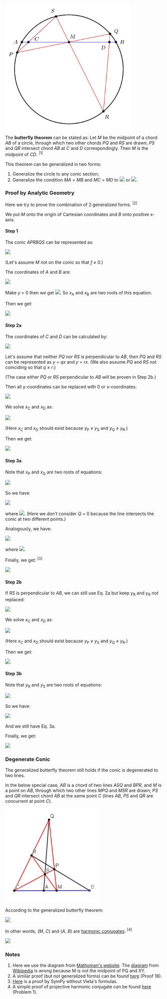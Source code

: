 <img src="diagrams/butterfly.png">

The **butterfly theorem** can be stated as: Let *M* be the midpoint of a chord *AB* of a circle, through which two other chords *PQ* and *RS* are drawn; *PS* and *QR* intersect chord *AB* at *C* and *D* correspondingly. Then *M* is the midpoint of *CD*. <sup>[1]</sup>

This theorem can be generalized in two forms:

1. Generalize the circle to any conic section;
2. Generalize the condition *MA* = *MB* and *MC* = *MD* to <img src="https://latex.codecogs.com/gif.latex?\frac{1}{MA}-\frac{1}{MB}=\frac{1}{MC}-\frac{1}{MD}"> or <img src="https://latex.codecogs.com/gif.latex?\frac{1}{\overrightarrow{MA}}+\frac{1}{\overrightarrow{MB}}=\frac{1}{\overrightarrow{MC}}+\frac{1}{\overrightarrow{MD}}">.

### Proof by Analytic Geometry

Here we try to prove the combination of 2 generalized forms. <sup>[2]</sup>

We put *M* onto the origin of Cartesian coordinates and *B* onto positive x-axis.

#### Step 1

The conic *APRBQS* can be represented as:

<img src="https://latex.codecogs.com/gif.latex?ax^2+bxy+cy^2+dx+ey+f=0">

(Let's assume *M* not on the conic so that *f* ≠ 0.)

The coordinates of *A* and *B* are:

<img src="https://latex.codecogs.com/gif.latex?\begin{cases}x_\text{A}=\overrightarrow{MA}\\y_\text{A}=0\\x_\text{B}=\overrightarrow{MB}\\y_\text{B}=0\end{cases}">

Make *y* = 0 then we get <img src="https://latex.codecogs.com/gif.latex?ax^2+dx+f=0">. So *x*<sub>A</sub> and *x*<sub>B</sub> are two roots of this equation.

Then we get:

<img src="https://latex.codecogs.com/gif.latex?\frac{1}{\overrightarrow{MA}}+\frac{1}{\overrightarrow{MB}}=\frac{1}{x_\text{A}}+\frac{1}{x_\text{B}}=\frac{x_\text{A}+x_\text{B}}{x_\text{A}x_\text{B}}=-\frac{d}f">

#### Step 2a

The coordinates of *C* and *D* can be calculated by:

<img src="https://latex.codecogs.com/gif.latex?\begin{cases}x_\text{C}y_\text{P}+x_\text{P}y_\text{S}+x_\text{S}y_\text{C}=x_\text{P}y_\text{C}+x_\text{S}y_\text{P}+x_\text{C}y_\text{S}\\x_\text{D}y_\text{Q}+x_\text{Q}y_\text{R}+x_\text{R}y_\text{D}=x_\text{Q}y_\text{D}+x_\text{R}y_\text{Q}+x_\text{D}y_\text{R}\end{cases}">

Let's assume that neither *PQ* nor *RS* is perpendicular to *AB*, then *PQ* and *RS* can be represented as *y* = *qx* and *y* = *rx*. (We also assume *PQ* and *RS* not coinciding so that *q* ≠ *r*.)

(The case either *PQ* or *RS* perpendicular to *AB* will be proven in Step 2b.)

Then all y-coordinates can be replaced with 0 or x-coordinates:

<img src="https://latex.codecogs.com/gif.latex?\begin{cases}y_\text{C}=0\\y_\text{D}=0\\y_\text{P}=qx_\text{P}\\y_\text{Q}=qx_\text{Q}\\y_\text{R}=rx_\text{R}\\y_\text{S}=rx_\text{S}\end{cases}">

We solve *x*<sub>C</sub> and *x*<sub>D</sub> as:

<img src="https://latex.codecogs.com/gif.latex?\begin{cases}x_\text{C}=(q-r)x_\text{P}x_\text{S}/(qx_\text{P}-rx_\text{S})\\x_\text{D}=(q-r)x_\text{Q}x_\text{R}/(qx_\text{Q}-rx_\text{R})\end{cases}">

(Here *x*<sub>C</sub> and *x*<sub>D</sub> should exist because *y*<sub>P</sub> ≠ *y*<sub>S</sub> and *y*<sub>Q</sub> ≠ *y*<sub>R</sub>.)

Then we get:

<img src="https://latex.codecogs.com/gif.latex?\frac{1}{\overrightarrow{MC}}+\frac{1}{\overrightarrow{MD}}=\frac{1}{x_\text{C}}+\frac{1}{x_\text{D}}=\frac{x_\text{C}+x_\text{D}}{x_\text{C}x_\text{D}}=\frac{qx_\text{P}x_\text{Q}(x_\text{R}+x_\text{S})-r(x_\text{P}+x_\text{Q})x_\text{R}x_\text{S}}{(q-r)x_\text{P}x_\text{Q}x_\text{R}x_\text{S}}">

#### Step 3a

Note that *x*<sub>P</sub> and *x*<sub>Q</sub> are two roots of equations:

<img src="https://latex.codecogs.com/gif.latex?\begin{cases}ax^2+bxy+cy^2+dx+ey+f=0\\y=qx\end{cases}">

So we have:

<img src="https://latex.codecogs.com/gif.latex?\begin{cases}x_\text{P}x_\text{Q}=f/Q\\x_\text{P}+x_\text{Q}=-(d+eq)/Q\end{cases}\;\text{(Eq.%203a)}">

where <img src="https://latex.codecogs.com/gif.latex?Q=a+bq+cq^2">. (Here we don't consider *Q* = 0 because the line intersects the conic at two different points.)

Analogously, we have:

<img src="https://latex.codecogs.com/gif.latex?\begin{cases}x_\text{R}x_\text{S}=f/R\\x_\text{R}+x_\text{S}=-(d+er)/R\end{cases}">

where <img src="https://latex.codecogs.com/gif.latex?R=a+br+cr^2">.

Finally, we get: <sup>[3]</sup>

<img src="https://latex.codecogs.com/gif.latex?\dpi{150}\inline\frac{1}{\overrightarrow{MC}}+\frac{1}{\overrightarrow{MD}}=\frac{q(x_\text{P}x_\text{Q})(x_\text{R}+x_\text{S})-r(x_\text{P}+x_\text{Q})(x_\text{R}x_\text{S})}{(q-r)(x_\text{P}x_\text{Q})(x_\text{R}x_\text{S})}=-\frac{d}f=\frac{1}{\overrightarrow{MA}}+\frac{1}{\overrightarrow{MB}}">

#### Step 2b

If *RS* is perpendicular to *AB*, we can still use Eq. 2a but keep *y*<sub>R</sub> and *y*<sub>R</sub> not replaced:

<img src="https://latex.codecogs.com/gif.latex?\begin{cases}y_\text{C}=0\\y_\text{D}=0\\y_\text{P}=qx_\text{P}\\y_\text{Q}=qx_\text{Q}\\x_\text{R}=0\\x_\text{S}=0\end{cases}">

We solve *x*<sub>C</sub> and *x*<sub>D</sub> as:

<img src="https://latex.codecogs.com/gif.latex?\begin{cases}x_\text{C}=x_\text{P}y_\text{S}/(y_\text{S}-qx_\text{P})\\x_\text{D}=x_\text{Q}y_\text{R}/(y_\text{R}-qx_\text{Q})\end{cases}">

(Here *x*<sub>C</sub> and *x*<sub>D</sub> should exist because *y*<sub>P</sub> ≠ *y*<sub>S</sub> and *y*<sub>Q</sub> ≠ *y*<sub>R</sub>.)

Then we get:

<img src="https://latex.codecogs.com/gif.latex?\frac{1}{\overrightarrow{MC}}+\frac{1}{\overrightarrow{MD}}=\frac{1}{x_\text{C}}+\frac{1}{x_\text{D}}=\frac{x_\text{C}+x_\text{D}}{x_\text{C}x_\text{D}}=\frac{(x_\text{P}+x_\text{Q})y_\text{R}y_\text{S}-qx_\text{P}x_\text{Q}(y_\text{R}+y_\text{S})}{x_\text{P}x_\text{Q}y_\text{R}y_\text{S}}">

#### Step 3b

Note that *y*<sub>R</sub> and *y*<sub>S</sub> are two roots of equations:

<img src="https://latex.codecogs.com/gif.latex?\begin{cases}ax^2+bxy+cy^2+dx+ey+f=0\\x=0\end{cases}">

So we have:

<img src="https://latex.codecogs.com/gif.latex?\begin{cases}y_\text{R}y_\text{S}=f/c\\y_\text{R}+y_\text{S}=-e/c\end{cases}">

And we still have Eq. 3a.

Finally, we get:

<img src="https://latex.codecogs.com/gif.latex?\frac{1}{\overrightarrow{MC}}+\frac{1}{\overrightarrow{MD}}=\frac{(x_\text{P}+x_\text{Q})(y_\text{R}y_\text{S})-q(x_\text{P}x_\text{Q})(y_\text{R}+y_\text{S})}{(x_\text{P}x_\text{Q})(y_\text{R}y_\text{S})}=-\frac{d}f=\frac{1}{\overrightarrow{MA}}+\frac{1}{\overrightarrow{MB}}">

### Degenerate Conic

The generalized butterfly theorem still holds if the conic is degenerated to two lines.

In the below special case, *AB* is a chord of two lines *ASQ* and *BPR*, and *M* is a point on *AB*, through which two other lines *MPQ* and *MSR* are drawn; *PS* and *QR* intersect chord *AB* at the same point *C* (lines *AB*, *PS* and *QR* are concurrent at point *C*).

<img src="diagrams/harmonic.png">

According to the generalized butterfly theorem:

<img src="https://latex.codecogs.com/gif.latex?\frac{1}{\overrightarrow{MA}}+\frac{1}{\overrightarrow{MB}}=\frac{2}{\overrightarrow{MC}}">

In other words, (*M*, *C*) and (*A*, *B*) are [harmonic conjugates](https://en.wikipedia.org/wiki/Projective_harmonic_conjugate): <sup>[4]</sup>

<img src="https://latex.codecogs.com/gif.latex?(M,C;A,B)=\frac{\overrightarrow{MA}\overrightarrow{CB}}{\overrightarrow{MB}\overrightarrow{CA}}=-1">

### Notes

1. Here we use the diagram from [Mathoman's website](http://www.mathoman.com/de/index.php/1529-verschiedene-sehnen-in-einem-kreis). The [diagram](https://en.wikipedia.org/wiki/File:Butterfly_theorem.svg) from [Wikipedia](https://en.wikipedia.org/wiki/Butterfly_theorem) is wrong because M is not the midpoint of PQ and XY.
2. A similar proof (but not generalized forms) can be found [here](https://www.cut-the-knot.org/pythagoras/Butterfly.shtml) (Proof 18).
3. [Here](projective/butterfly.py) is a proof by SymPy without Vieta's formulas.
4. A simple proof of projective harmonic conjugate can be found [here](https://www.imomath.com/index.php?options=628) (Problem 1).